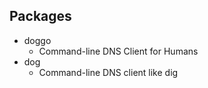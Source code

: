 ## Packages
- doggo
  - Command-line DNS Client for Humans
- dog
  - Command-line DNS client like dig